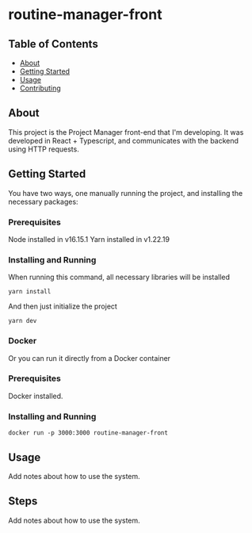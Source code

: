 # routine-manager-front

## Table of Contents

- [About](#about)
- [Getting Started](#getting_started)
- [Usage](#usage)
- [Contributing](../CONTRIBUTING.md)

## About <a name = "about"></a>

This project is the Project Manager front-end that I'm developing. It was developed in React + Typescript, and communicates with the backend using HTTP requests.

## Getting Started <a name = "getting_started"></a>

You have two ways, one manually running the project, and installing the necessary packages:

### Prerequisites

Node installed in v16.15.1
Yarn installed in v1.22.19

### Installing and Running

When running this command, all necessary libraries will be installed

```
yarn install
```

And then just initialize the project

```
yarn dev
```

### Docker

Or you can run it directly from a Docker container

### Prerequisites

Docker installed.

### Installing and Running

```
docker run -p 3000:3000 routine-manager-front
```


## Usage <a name = "usage"></a>

Add notes about how to use the system.

## Steps <a name = "usage"></a>

Add notes about how to use the system.
